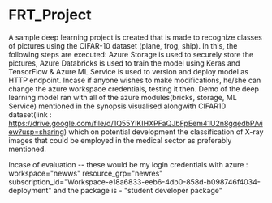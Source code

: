 # FRT_Project
A sample deep learning project is created that is made to recognize classes of pictures using the CIFAR-10 dataset (plane, frog, ship). In this, the following steps are executed: Azure Storage is used to securely store the pictures, Azure Databricks is used to train the model using Keras and TensorFlow & Azure ML Service is used to version and deploy model as HTTP endpoint.
Incase if anyone wishes to make modifications, he/she can change the azure workspace credentials, testing it then.
Demo of the deep learning model ran with all of the azure modules(bricks, storage, ML Service) mentioned in the synopsis  visualised alongwith CIFAR10 dataset(link : https://drive.google.com/file/d/1Q55YlKIHXPFaQJbFpEem41U2n8gqedbP/view?usp=sharing) which on potential development
the classification of X-ray images that could be employed in the medical sector as preferably mentioned.

Incase of evaluation -- these would be my login credentials with azure :
workspace="newws"
resource_grp="newres"
subscription_id="Workspace-e18a6833-eeb6-4db0-858d-b098746f4034-deployment"
and the package is - "student developer package"
